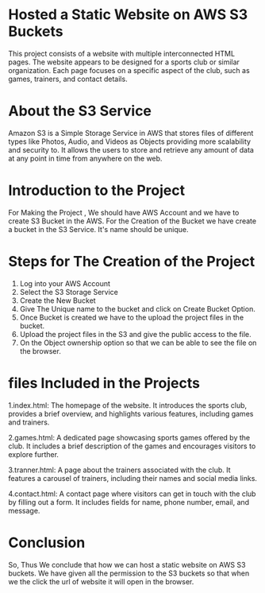 # Hosted a Static Website on AWS S3 Buckets
This project consists of a website with multiple interconnected HTML pages. The website appears to be designed for a sports club or similar organization. Each page focuses on a specific aspect of the club, such as games, trainers, and contact details.
# About the S3 Service
Amazon S3 is a Simple Storage Service in AWS that stores files of different types like Photos, Audio, and Videos as Objects providing more scalability and security to. It allows the users to store and retrieve any amount of data at any point in time from anywhere on the web.
# Introduction to the Project
 For Making the Project , We should have AWS Account and we have to create S3 Bucket in the AWS. For the Creation of the Bucket we have create a bucket in the S3 Service. It's name should be unique.
 # Steps for The Creation of the Project
 1. Log into your AWS Account
 2. Select the S3 Storage Service
 3. Create the New Bucket
 4. Give The Unique name to the bucket and click on Create Bucket Option.
 5. Once Bucket is created we have to the upload the project files in the bucket.
 6. Upload the project files in the S3 and give the public access to the file.
 7. On the Object ownership option so that we can be able to see the file on the browser.
 # files Included in the Projects
  1.index.html: The homepage of the website. It introduces the sports club, provides a brief overview, and highlights various features, including games and trainers.

2.games.html: A dedicated page showcasing sports games offered by the club. It includes a brief description of the games and encourages visitors to explore further.

3.tranner.html: A page about the trainers associated with the club. It features a carousel of trainers, including their names and social media links.

4.contact.html: A contact page where visitors can get in touch with the club by filling out a form. It includes fields for name, phone number, email, and message.
 # Conclusion
 So, Thus We conclude that how we can host a static website on AWS S3 buckets. We have given all the permission to the S3 buckets so that when we the click the url of website it will open in the browser.
